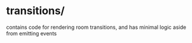 #  transitions/

contains code for rendering room transitions, and has minimal logic aside from emitting events